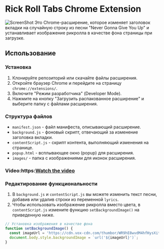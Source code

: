 # Rick Roll Tabs Chrome Extension

![ScreenShot]([[https://github.com/aziza810/extension/blob/main/Снимок%20экрана%202023-12-13%20в%2018.21.30.png](https://github.com/aziza810/extension/blob/main/Снимок%20экрана%202023-12-13%20в%2018.21.30.png)]())
Это Chrome-расширение, которое изменяет заголовок вкладки на случайную строку из песни "Never Gonna Give You Up" и устанавливает изображение рикролла в качестве фона страницы при загрузке.

## Использование

### Установка

1. Клонируйте репозиторий или скачайте файлы расширения.
2. Откройте браузер Chrome и перейдите на страницу `chrome://extensions/`.
3. Включите "Режим разработчика" (Developer Mode).
4. Нажмите на кнопку "Загрузить распакованное расширение" и выберите папку с файлами расширения.

### Структура файлов

- `manifest.json` - файл манифеста, описывающий расширение.
- `background.js` - фоновый скрипт, отвечающий за изменение заголовка вкладки.
- `contentScript.js` - скрипт контента, выполняющий изменения на странице.
- `popup.html` - всплывающее окно (popup) для расширения.
- `images/` - папка с изображениями для иконок расширения.

### Video:https:[Watch the video](https://drive.google.com/file/d/1L-CZYrP7jH9AO_eDLH8nlHr1c0_7PpEU/view?usp=sharing)

### Редактирование функциональности

1. В `background.js` и `contentScript.js` вы можете изменить текст песни, добавив или удалив строки из переменной `lyrics`.
2. Чтобы использовать изображение рикролла вместо цвета, в `contentScript.js` измените функцию `setBackgroundImage()` на приведенную ниже.

```javascript
// Установка изображения в качестве фона
function setBackgroundImage() {
  const imageUrl = 'https://cdn.vox-cdn.com/thumbor/WR9hE8wvdM4hfHysXitls9_bCZI=/0x0:1192x795/1400x1400/filters:focal(596x398:597x399)/cdn.vox-cdn.com/uploads/chorus_asset/file/22312759/rickroll_4k.jpg';
  document.body.style.backgroundImage = `url('${imageUrl}')`;
}
